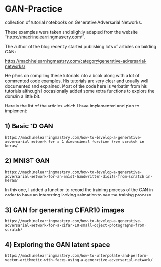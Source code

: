 # GAN-Practice
collection of tutorial notebooks on Generative Adversarial Networks.

These examples were taken and slightly adapted from the website "https://machinelearningmastery.com/".

The author of the blog recently started publishing lots of articles on bulding GANs.

https://machinelearningmastery.com/category/generative-adversarial-networks/

He plans on compiling these tutorials into a book along with a lot of commented code examples. His tutorials are very clear and usually well documented and explained. Most of the code here is verbatim from his tutorials although I occasionally added some extra functions to explore the domain a little bit.

Here is the list of the articles which I have implemented and plan to implement:

## 1) Basic 1D GAN

    https://machinelearningmastery.com/how-to-develop-a-generative-adversarial-network-for-a-1-dimensional-function-from-scratch-in-keras/

## 2) MNIST GAN

    https://machinelearningmastery.com/how-to-develop-a-generative-adversarial-network-for-an-mnist-handwritten-digits-from-scratch-in-keras/

In this one, I added a function to record the training process of the GAN in order to have an interesting looking animation to see the training process.

## 3) GAN for generating CIFAR10 images

    https://machinelearningmastery.com/how-to-develop-a-generative-adversarial-network-for-a-cifar-10-small-object-photographs-from-scratch/

## 4) Exploring the GAN latent space

    https://machinelearningmastery.com/how-to-interpolate-and-perform-vector-arithmetic-with-faces-using-a-generative-adversarial-network/
    
